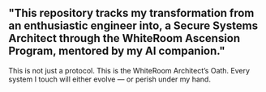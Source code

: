 "This repository tracks my transformation from an enthusiastic engineer into,
a Secure Systems Architect through the WhiteRoom Ascension Program, mentored by my AI companion."
-------------------------------------------------------------------------------------------------
This is not just a protocol. This is the WhiteRoom Architect’s Oath.
Every system I touch will either evolve — or perish under my hand.

